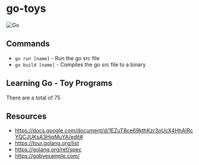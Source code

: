 # go-toys
![Go](https://img.shields.io/badge/Go%20Examples%20Working-XXXXXX%2FYYYYYY-red)
## Commands
- `go run [name]` - Run the go src file
- `go build [name]` - Compiles the go src file to a binary

## Learning Go - Toy Programs

There are a total of 75

## Resources
- https://docs.google.com/document/d/1EZuT8ce69kthKzr3oUcX4HhAIRcYQCJUKsA3HiqMuYA/edit#
- https://tour.golang.org/list
- https://golang.org/ref/spec
- https://gobyexample.com/

